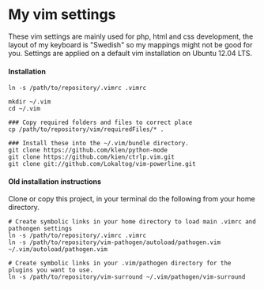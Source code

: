 My vim settings
===============
These vim settings are mainly used for php, html and css development, the layout of my keyboard is "Swedish" so my mappings might not be good for you.
Settings are applied on a default vim installation on Ubuntu 12.04 LTS.

#### Installation

    ln -s /path/to/repository/.vimrc .vimrc

    mkdir ~/.vim
    cd ~/.vim

    ### Copy required folders and files to correct place
    cp /path/to/repository/vim/requiredFiles/* .

    ### Install these into the ~/.vim/bundle directory.
    git clone https://github.com/klen/python-mode
    git clone https://github.com/kien/ctrlp.vim.git
    git clone git://github.com/Lokaltog/vim-powerline.git

#### Old installation instructions
Clone or copy this project, in your terminal do the following from your home directory.

    # Create symbolic links in your home directory to load main .vimrc and pathongen settings
    ln -s /path/to/repository/.vimrc .vimrc
    ln -s /path/to/repository/vim-pathogen/autoload/pathogen.vim ~/.vim/autoload/pathogen.vim

    # Create symbolic links in your .vim/pathogen directory for the plugins you want to use.
    ln -s /path/to/repository/vim-surround ~/.vim/pathogen/vim-surround
